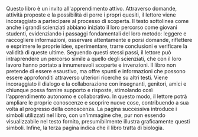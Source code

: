 Questo libro è un invito all'apprendimento attivo. Attraverso domande, attività proposte e la possibilità di porre i propri quesiti, il lettore viene incoraggiato a partecipare al processo di scoperta.  Il testo sottolinea come anche i grandi scienziati abbiano iniziato il loro percorso come giovani studenti, evidenziando i passaggi fondamentali del loro metodo: leggere e raccogliere informazioni, osservare attentamente e porsi domande, riflettere e esprimere le proprie idee, sperimentare, trarre conclusioni e verificare la validità di queste ultime.  Seguendo questi stessi passi, il lettore può intraprendere un percorso simile a quello degli scienziati, che con il loro lavoro hanno portato a innumerevoli scoperte e invenzioni.  Il libro non pretende di essere esaustivo, ma offre spunti e informazioni che possono essere approfonditi attraverso ulteriori ricerche su altri testi.  Viene incoraggiato il dialogo e la collaborazione con insegnanti, genitori, amici e chiunque possa fornire supporto e risposte,  stimolando così l'apprendimento autonomo e collaborativo.  In questo modo, il lettore potrà ampliare le proprie conoscenze e scoprire nuove cose, contribuendo a sua volta al progresso della conoscenza.  La pagina successiva introduce i simboli utilizzati nel libro, con un'immagine che, pur non essendo visualizzabile nel testo fornito, presumibilmente illustra graficamente questi simboli. Infine, la terza pagina indica che il libro tratta di biologia.